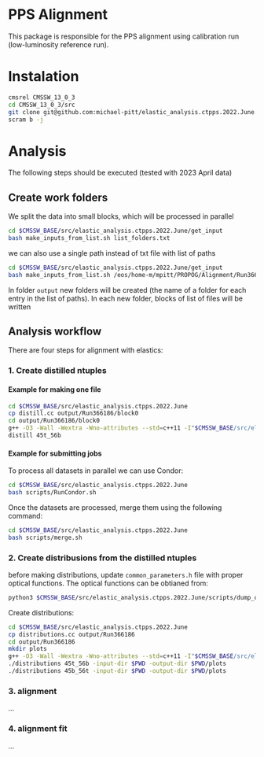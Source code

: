 # PPS Alignment

This package is responsible for the PPS alignment using calibration run (low-luminosity reference run).

# Instalation
```bash
cmsrel CMSSW_13_0_3
cd CMSSW_13_0_3/src
git clone git@github.com:michael-pitt/elastic_analysis.ctpps.2022.June.git
scram b -j
```

# Analysis
The following steps should be executed (tested with 2023 April data)

## Create work folders

We split the data into small blocks, which will be processed in parallel

```bash
cd $CMSSW_BASE/src/elastic_analysis.ctpps.2022.June/get_input
bash make_inputs_from_list.sh list_folders.txt
```
we can also use a single path instead of txt file with list of paths
```bash
cd $CMSSW_BASE/src/elastic_analysis.ctpps.2022.June/get_input
bash make_inputs_from_list.sh /eos/home-m/mpitt/PROPOG/Alignment/Run366186
```

In folder `output` new folders will be created (the name of a folder for each entry in the list of paths). In each new folder, blocks of list of files will be written

## Analysis workflow

There are four steps for alignment with elastics:

### 1. Create distilled ntuples
  
#### Example for making one file
  
```bash
cd $CMSSW_BASE/src/elastic_analysis.ctpps.2022.June
cp distill.cc output/Run366186/block0
cd output/Run366186/block0
g++ -O3 -Wall -Wextra -Wno-attributes --std=c++11 -I"$CMSSW_BASE/src/elastic_analysis.ctpps.2022.June" `root-config --libs` -lMinuit -lMinuit2 `root-config --cflags` -I"$CMSSW_BASE/src" -I"$CMSSW_RELEASE_BASE/src" -L"$CMSSW_BASE/lib/$SCRAM_ARCH" -L"$CMSSW_RELEASE_BASE/lib/$SCRAM_ARCH" -lDataFormatsFWLite -lDataFormatsCommon -lDataFormatsCTPPSDetId distill.cc -o distill
distill 45t_56b
```

#### Example for submitting jobs

To process all datasets in parallel we can use Condor:
```bash
cd $CMSSW_BASE/src/elastic_analysis.ctpps.2022.June
bash scripts/RunCondor.sh
```

Once the datasets are processed, merge them using the following command:
```bash
cd $CMSSW_BASE/src/elastic_analysis.ctpps.2022.June
bash scripts/merge.sh
```

### 2. Create distribusions from the distilled ntuples

before making distributions, update `common_parameters.h` file with proper optical functions. The optical functions can be obtianed from:
```bash
python3 $CMSSW_BASE/src/elastic_analysis.ctpps.2022.June/scripts/dump_optics.py
```

Create distributions:
```bash
cd $CMSSW_BASE/src/elastic_analysis.ctpps.2022.June
cp distributions.cc output/Run366186
cd output/Run366186
mkdir plots
g++ -O3 -Wall -Wextra -Wno-attributes --std=c++11 -I"$CMSSW_BASE/src/elastic_analysis.ctpps.2022.June" `root-config --libs` -lMinuit -lMinuit2 `root-config --cflags` -I"$CMSSW_BASE/src" -I"$CMSSW_RELEASE_BASE/src" -L"$CMSSW_BASE/lib/$SCRAM_ARCH" -L"$CMSSW_RELEASE_BASE/lib/$SCRAM_ARCH" -lDataFormatsFWLite -lDataFormatsCommon -lDataFormatsCTPPSDetId distributions.cc -o distributions 
./distributions 45t_56b -input-dir $PWD -output-dir $PWD/plots
./distributions 45b_56t -input-dir $PWD -output-dir $PWD/plots
```


### 3. alignment

...

### 4. alignment fit

...

